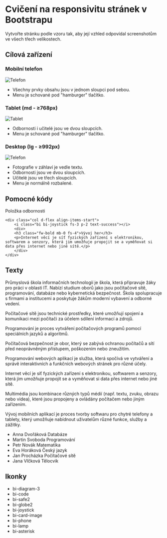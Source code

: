 # Cvičení na responsivitu stránek v Bootstrapu

Vytvořte stránku podle vzoru tak, aby její vzhled odpovídal screenshotům ve všech třech velikostech.

## Cílová zařízení

### Mobilní telefon

![Telefon](./screenshots/01phone.jpeg)

* Všechny prvky obsahu jsou v jednom sloupci pod sebou.
* Menu je schované pod "hamburger" tlačítko.

### Tablet (md - ≥768px)

![Tablet](./screenshots/02tablet.jpeg)

* Odbornosti i učitelé jsou ve dvou sloupcích.
* Menu je schované pod "hamburger" tlačítko.

### Desktop (lg - ≥992px)

![Telefon](./screenshots/03desktop.jpeg)

* Fotografie v záhlaví je vedle textu.
* Odbornosti jsou ve dvou sloupcích.
* Učitelé jsou ve třech sloupcích.
* Menu je normálně rozbalené.

## Pomocné kódy

Položka odbornosti

    <div class="col d-flex align-items-start">
        <i class="bi bi-joystick fs-3 p-2 text-success"></i>
        <div>
        <h3 class="fw-bold mb-0 fs-4">Vývoj her</h3>
        <p>Internet věcí je síť fyzických zařízení s elektronikou, softwarem a senzory, která jim umožňuje propojit se a vyměňovat si data přes internet nebo jiné sítě.</p>
        </div>
    </div>

## Texty

Průmyslová škola informačních technologií je škola, která připravuje žáky pro práci v oblasti IT. Nabízí studium oborů jako jsou počítačové sítě, programování, databáze nebo kybernetická bezpečnost. Škola spolupracuje s firmami a institucemi a poskytuje žákům moderní vybavení a odborné vedení.

Počítačové sítě jsou technické prostředky, které umožňují spojení a komunikaci mezi počítači za účelem sdílení informací a zdrojů.

Programování je proces vytváření počítačových programů pomocí speciálních jazyků a algoritmů.

Počítačová bezpečnost je obor, který se zabývá ochranou počítačů a sítí před neoprávněným přístupem, poškozením nebo zneužitím.

Programování webových aplikací je služba, která spočívá ve vytváření a správě interaktivních a funkčních webových stránek pro různé účely.

Internet věcí je síť fyzických zařízení s elektronikou, softwarem a senzory, která jim umožňuje propojit se a vyměňovat si data přes internet nebo jiné sítě.

Multimédia jsou kombinace různých typů médií (např. textu, zvuku, obrazu nebo videa), které jsou propojeny a ovládány počítačem nebo jiným zařízením.

Vývoj mobilních aplikací je proces tvorby softwaru pro chytré telefony a tablety, který umožňuje nabídnout uživatelům různé funkce, služby a zážitky.

* Anna Dvořáková Databáze
* Martin Svoboda Programování
* Petr Novák Matematika
* Eva Horáková Český jazyk
* Jan Procházka Počítačové sítě
* Jana Vlčková Tělocvik

## Ikonky

* bi-diagram-3
* bi-code
* bi-safe2
* bi-globe2
* bi-joystick
* bi-card-image
* bi-phone
* bi-lamp
* bi-asterisk
